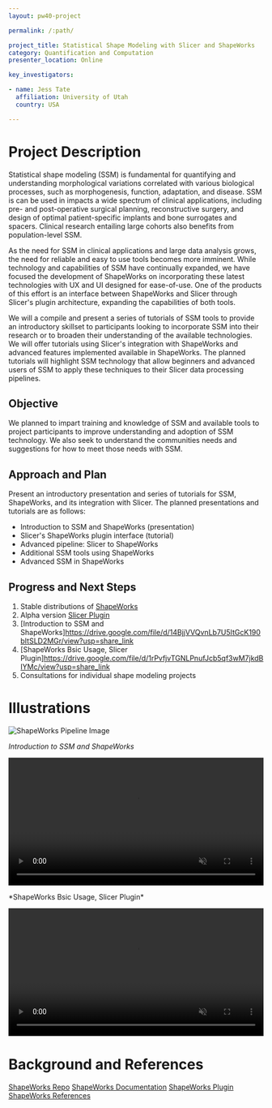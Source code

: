 ```yaml
---
layout: pw40-project

permalink: /:path/

project_title: Statistical Shape Modeling with Slicer and ShapeWorks
category: Quantification and Computation
presenter_location: Online

key_investigators:

- name: Jess Tate
  affiliation: University of Utah
  country: USA

---
```


# Project Description

<!-- Add a short paragraph describing the project. -->

Statistical shape modeling (SSM) is fundamental for quantifying and understanding morphological variations correlated with various biological processes, such as morphogenesis, function, adaptation, and disease. SSM is can be used in impacts a wide spectrum of clinical applications, including pre- and post-operative surgical planning, reconstructive surgery, and design of optimal patient-specific implants and bone surrogates and spacers. Clinical research entailing large cohorts also benefits from population-level SSM.

As the need for SSM in clinical applications and large data analysis grows, the need for reliable and easy to use tools becomes more imminent. While technology and capabilities of SSM have continually expanded, we have focused the development of ShapeWorks on incorporating these latest technologies with UX and UI designed for ease-of-use. One of the products of this effort is an interface between ShapeWorks and Slicer through Slicer's plugin architecture, expanding the capabilities of both tools.

We will a compile and present a series of tutorials of SSM tools to provide an introductory skillset to participants looking to incorporate SSM into their research or to broaden their understanding of the available technologies.  We will offer tutorials using Slicer's integration with ShapeWorks and advanced features implemented available in ShapeWorks.  The planned tutorials will highlight SSM technology that allow beginners and advanced users of SSM to apply these techniques to their Slicer data processing pipelines.

## Objective

<!-- Describe here WHAT you would like to achieve (what you will have as end result). -->

We planned to impart training and knowledge of SSM and available tools to project participants to improve understanding and adoption of SSM technology.  We also seek to understand the communities needs and suggestions for how to meet those needs with SSM.

## Approach and Plan

<!-- Describe here HOW you would like to achieve the objectives stated above. -->

Present an introductory presentation and series of tutorials for SSM, ShapeWorks, and its integration with Slicer.  The planned presentations and tutorials are as follows:

 - Introduction to SSM and ShapeWorks (presentation)
 - Slicer's ShapeWorks plugin interface (tutorial)
 - Advanced pipeline: Slicer to ShapeWorks
 - Additional SSM tools using ShapeWorks
 - Advanced SSM in ShapeWorks


## Progress and Next Steps

<!-- Update this section as you make progress, describing of what you have ACTUALLY DONE.
     If there are specific steps that you could not complete then you can describe them here, too. -->

1.  Stable distributions of [ShapeWorks](https://github.com/SCIInstitute/ShapeWorks)
2.  Alpha version [Slicer Plugin](https://github.com/SCIInstitute/ShapeworksSlicerExtension)
3.  [Introduction to SSM and ShapeWorks]<https://drive.google.com/file/d/14BjjVVQvnLb7U5ItGcK190bItSLD2MGr/view?usp=share_link>
4.  [ShapeWorks Bsic Usage, Slicer Plugin]<https://drive.google.com/file/d/1rPvfjvTGNLPnufJcb5qf3wM7jkdBIYMc/view?usp=share_link>
5.  Consultations for individual shape modeling projects

# Illustrations

  <!-- Add pictures and links to videos that demonstrate what has been accomplished. -->

![ShapeWorks Pipeline Image](http://sciinstitute.github.io/ShapeWorks/latest/img/home/about-shapeworks.png)

*Introduction to SSM and ShapeWorks*
<p><video src="https://drive.google.com/file/d/14BjjVVQvnLb7U5ItGcK190bItSLD2MGr/view?usp=share_link" autoplay muted loop controls style="width:100%"></p>
*ShapeWorks Bsic Usage, Slicer Plugin*
<p><video src="https://drive.google.com/file/d/1rPvfjvTGNLPnufJcb5qf3wM7jkdBIYMc/view?usp=share_link" autoplay muted loop controls style="width:100%"></p>

# Background and References

<!-- If you developed any software, include link to the source code repository.
     If possible, also add links to sample data, and to any relevant publications. -->

[ShapeWorks Repo](https://github.com/SCIInstitute/ShapeWorks)
[ShapeWorks Documentation](http://sciinstitute.github.io/ShapeWorks/latest/)
[ShapeWorks Plugin](https://github.com/SCIInstitute/ShapeworksSlicerExtension)
[ShapeWorks References](http://sciinstitute.github.io/ShapeWorks/latest/users/papers.html)
